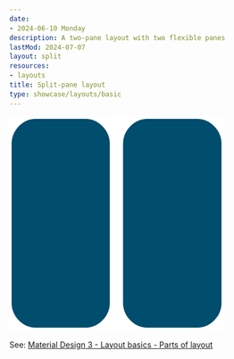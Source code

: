 ```yaml
---
date:
- 2024-06-10 Monday
description: A two-pane layout with two flexible panes
lastMod: 2024-07-07
layout: split
resources:
- layouts
title: Split-pane layout
type: showcase/layouts/basic
---
```

![layout-split-pane.png](/assets/layout-split-pane_1719437118553_0.png)

See: [Material Design 3 - Layout basics - Parts of layout](https://m3.material.io/foundations/layout/understanding-layout/parts-of-layout)
